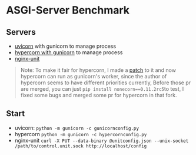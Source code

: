 # ASGI-Server Benchmark

## Servers
- [uvicorn](https://github.com/encode/uvicorn) with gunicorn to manage process
- [hypercorn with gunicorn](https://gitlab.com/synodriver/hypercorn/-/tree/nonecorn) to manage process
- [nginx-unit](https://github.com/nginx/unit)

> Note: To make it fair for hypercorn, I made a [patch](https://gitlab.com/synodriver/hypercorn/-/tree/nonecorn) to it and now hypercorn can run
> as gunicorn's worker, since the author of hypercorn seems to have different priorities currently, 
> Before those pr are merged, you can just
> ```pip install nonecorn==0.11.2rc5```to test, I fixed some bugs and merged some pr for hypercorn in that fork.

## Start

- uvicorn: ```python -m gunicorn -c gunicornconfig.py```
- hypercorn ```python -m gunicorn -c hypercornconfig.py```
- nginx-unit ```curl -X PUT --data-binary @unitconfig.json --unix-socket 
       /path/to/control.unit.sock http://localhost/config```